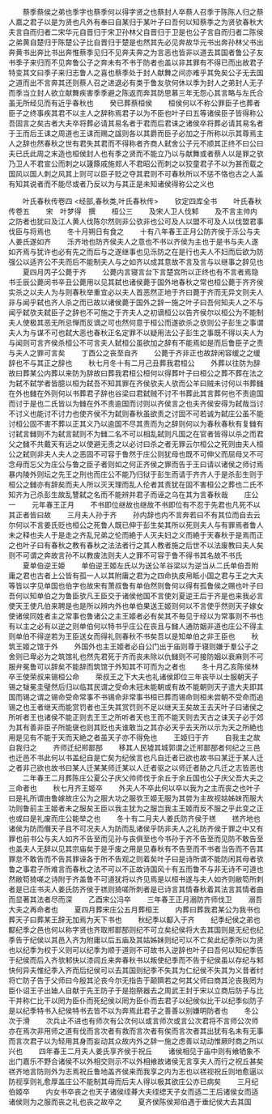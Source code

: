 <!-- { "loadSidebar": true } -->
　　蔡季蔡侯之弟也季字也蔡季何以得字贤之也蔡封人卒蔡人召季于陈陈人归之蔡人嘉之君子以是为贤也凡外有奉曰自某归于某叶子曰吾何以知蔡季之为贤欤春秋大夫言自而归者二宋华元自晋归于宋卫孙林父自晋归于卫是也公子言自而归者二陈侯之弟黄自楚归于陈楚公子比自晋归于楚是也然其先必见奔故华元书出奔孙林父书出奔黄书出奔比书出奔惟蔡季见归不见奔夫奔之为言恶也皆非以道去其国者鲁公子友书季子来归而不见奔鲁公子之奔未有不书于防者也盖以非其罪有不得已而出故君子特变其文曰季子来归志鲁人之喜也蔡季处于封人献舞之间亦难乎其免矣公子无去国之道而出不言奔其还则蔡人召之进退必有类于鲁友欤何休以季为封人之弟封人无子而季当立封人欲立献舞疾害季季避之陈返而奔其防思慕三年无怨心其言略与左氏合虽无所经见而有近乎春秋也
　　癸已葬蔡桓侯
　　桓侯何以不称公罪臣子也葬者臣子之终事疾其君不以主人之辞称焉君子以为不臣也叶子曰五等诸侯臣子皆得称公吾固言之矣古者大夫卒将葬必请其易名者于君而后君诔之诸侯卒将葬必请其易名者于王而后王诔之周道也王诔而赐之諡则各以其爵而臣子必加之于所称以示其尊焉主人之辞也然春秋之世有君失其君而不得称者齐商人弑舍公子元不顺其正终不曰公曰夫已氏此周之末造也桓侯封人也有季之贤而不能立乃以与献舞或者蔡人以是罪之欤乃卫人不君宣公而刺之以籧篨戚施郑人不君昭公而刺之以狡童君子不以为甚而载之国风以国人刺之风其上则可以臣子贬之夺其君则不可春秋所以不惩不恪也古之人盖有知其说者而不能尽或者乃反以为与其正是未知诸侯得称公之义也









　　叶氏春秋传卷四
<经部,春秋类,叶氏春秋传>
　　钦定四库全书
　　叶氏春秋传卷五
　　宋　叶梦得　撰
　　桓公三
　　及宋人卫人伐邾
　　及不言主帅内之防者也犹曰及江人黄人伐陈尔然则非公欤非也公可及人以盟不可及人以伐盟君事伐臣与将焉也
　　冬十月朔日有食之
　　十有八年春王正月公防齐侯于泺公与夫人姜氏遂如齐
　　泺齐地也防齐侯夫人之意也不书以齐侯为主也于是书与夫人遂如齐焉与犹许也必有先之而后与之遂继事也见泺防之在是行也夫人不妇而后欲为防强公以适齐公不夫而后不能制夫人与之如齐以成其意故不言及言与以继事之辞见也
　　夏四月丙子公薨于齐
　　公薨内言寝言台下言楚宫所以正终也有不言者焉隐书壬辰公薨闵书辛丑公薨用以见其弑也诸侯薨于国外地春秋之常也桓公薨于齐齐侯实杀之以夫人为与则春秋举重宜必以夫人首恶然正地于齐曰薨于齐而无异文则夫人非与闻乎弑也齐人杀之而已故以诸侯薨于国外之辞一施之叶子曰吾何知夫人之不与闻乎弑欤夫弑臣子之辞也不可施之于齐夫人之初谪桓公以告齐侯尔以桓公为不能制夫人使极其恶无所忌惮而反谪之可也然何意于桓公而遂欲杀之欤则公子彭生之事谓夫人为与谋不可也弑大恶也春秋正名定罪不以疑用法公子彭生之事既不得以夫人为与闻则可言齐侯杀桓公不可言夫人弑桓公虽欲加之辞有不能焉如是而后鲁臣子之责与夫人之罪可言矣
　　丁酉公之丧至自齐
　　公薨于齐非正也故辞闲容缓之之缓辞也不与其正之辞也
　　秋七月冬十有二月己丑葬我君桓公
　　外葬以往防为辞故曰葬某公内葬以来防为辞故曰葬我君桓公桓何以得葬叶子曰桓公之葬不葬在法之为弑不弑学者皆臆以桓为弑吾不知其罪在齐侯欤夫人欤而公羊曰贼未讨何以书葬雠在外也雠在外则何以书葬君子辞也谷梁曰君弑贼不讨不书葬此其言葬何也不责逾国而讨于是也二氏皆以为雠在外不责逾国而讨则以齐侯言之也夫齐侯安得为弑哉当讨不讨义也能讨不讨力也使齐侯不为弑则春秋虽欲责之讨固不可若诚为弑庄公虽不能讨桓公固不害不葬以正其义乃以逾国不尽其责而为之辞则何以为春秋春秋有复雠有讨弑言雠则不为弑言弑则不为雠二名不可以相乱弑则凡国之在官者皆得以杀之而君父之雠不共戴天有远之以使避无责之以必讨曰杀之者无罪云尔桓公之死则由夫人桓公之弑则非夫人夫人之恶固不可容于鲁然于庄公则犹母也既不可伸父而屈母又不可念母而忘父为庄公与鲁之臣子者则如之何正齐侯之罪而告于王曰请以诸侯之师讨焉暴内陵外则坛之先王之刑也而庄公不能乃归狱于彭生而请于齐齐人于是杀彭生则于桓公之雠亦有辞矣而夫人所以灭天理而乱人伦者其责犹在固不害桓公之葬也二氏不知齐为己杀彭生故乱讐弑之名而不能辨并君子而诬之乌在其为言春秋哉
　　庄公一
　　元年春王正月
　　不书即位继故也继故不书即位有不忍于先君也凡死不以其正者皆曰故
　　三月夫人孙于齐
　　孙内辞也内不言奔若曰不有其位而自去云尔何以不言姜氏贬也桓公之死鲁人既已伸于彭生矣其所以死则夫人与有罪焉者鲁人未之释也夫人于是走之齐乱兄弟之伦而絶于人灭夫妇之义而絶于天春秋于是焉而正之也叶子曰有春秋之教有春秋之法法者行之其人教者施之后世不以法废教曰夫人矣则不可谓之奔故言孙不以教废法则夫人之罪不可容于鲁不得书其名故不书氏
　　夏单伯逆王姫
　　单伯逆王姬左氏以为送公羊谷梁以为逆当从二氏单伯吾附庸之君也古者上公皆有孤一人以其附庸之君为之四命执皮帛眡小国之君与王之大夫等皆以字见单国也伯字也故宋有萧叔鲁有单伯然则鲁何以得有孤鲁侯之赐也叶子曰吾何以知单伯之为鲁臣欤凡王臣交于诸侯他国不言使刘夏逆王后于齐是也来我必言使天王使凡伯来聘是也是所以辨内外也单伯果送王姬则何以不言使乎然则天子嫁女使诸侯同姓者主之常事也鲁诸公之主王姬者必有矣其不毎见于经以为常事则不书也有以主之必有以逆之则单伯何以特书乎庄公在丧且与雠人通防姻非道也庄公不得主则单伯不得逆若为王臣送女而得礼则春秋不书矣吾以是知单伯之非王臣也
　　秋筑王姬之馆于外
　　外国外也主王姬者必自公门出于庙则尊于寝则嫌于羣公子之舍则已卑必为之筑馆礼也然先君死于齐而丧未除以仇雠则不可接防姻以衰麻则不可服弁冕鲁可以辞矣不能辞而筑馆于外知其不可而为之者也
　　冬十月乙亥陈侯林卒王使荣叔来锡桓公命
　　荣叔王之下大夫也礼诸侯即位三年丧毕以士服朝天子锡之韨冕圭璧然后归以临其民谓之受命未冠未能朝或有故不能朝则天子遣大夫即其国而锡之谓之锡命受命常事不书锡命非常事书桓已葬而锡命则桓未尝朝不受命而追锡之也王者继天而能赏罚者也王失其赏罚则不足以继天王矣故王去天叶子曰诸侯之所听者王也诸侯不能正则去王王之所听者天也王而不能天则去天古之诔天子必于郊为其有善非臣子所能襃也则其贬也夫谁敢当之其亦必天乎去天所以示为天之所絶也用是见有不能于天而天絶之者虽天子亦不得免也
　　王姬归于齐
　　自我主之故自我归之
　　齐师迁纪郱鄑郚
　　移其人民墟其城郭谓之迁郱鄑郚者何纪之三邑也迁邑不书此何以书盖纪自是亡矣为纪侯言也凡自迁者已欲也故书曰某迁于某人迁之者非己欲也故书曰某人迁某某师迁某以人迁者驱之以师迁者胁之凡迁之志皆恶也
　　二年春王二月葬陈庄公夏公子庆父帅师伐于余丘于余丘国也公子庆父吾大夫之三命者也
　　秋七月齐王姬卒
　　外夫人不卒此何以卒以我为之主而丧之也叶子曰是礼所谓由鲁嫁故庄公为之服大功之服欤王姬无服为其尝为主故视姑姊妹而服大功则鲁前主王姬者未之服矣王臣以我主犹为之服岂我主王姬而反不服之乎此变之正也或曰是礼废而庄公能举之也
　　冬十有二月夫人姜氏防齐侯于禚
　　禚齐地也诸侯为防而僭天子且不可况夫人为防而乱诸侯乎防非夫人之礼防齐侯于罪之中又有罪也前书公与夫人如齐不告至而见孙与丧俱至也今书孙于齐不告至而见防不敢告至也盖夫人无辞以见其宗庙矣于是乎废之用是见春秋有不告至而不书者当告而不告其罪怠不敢告而不告其罪诬各于所不告观之则着矣叶子曰是诗所谓不能防闲其母者欤鲁之事君子所难言而春秋之法不可以不正故诗国风十有五而鲁不与非无诗不可道也然敝笱猗嗟之诗附于齐盖鲁不可道犹将以齐见焉是以桓书遂与夫人如齐则敝笱所刺者是已庄书夫人姜氏防齐侯于禚则猗嗟所刺者是已诗言其情春秋着其法言其情者曲而显著其法者尽而深
　　乙酉宋公冯卒
　　三年春王正月溺防齐师伐卫
　　溺吾大夫之再命者也
　　夏四月葬宋庄公五月葬桓王
　　内葬曰葬我君某公为我书也葬天子曰葬某王辞无加焉为天下书也
　　秋纪季以酅入于齐
　　纪季纪侯之弟也酅纪季之邑也何以称字贤也齐取郱鄑郚则纪不可立矣纪侯将大去其国则是无纪也纪季告于纪侯以其邑入齐为附庸以后五庙及其姑姊妹则纪可以不亡矣此纪季所以为贤也以纪季为权于义则可以纪季为顺于道则不可故书入逆辞也叶子曰吾何以知纪季告于纪侯而后入齐欤邾快以漆闾丘来奔春秋书以叛使纪季而不告于纪侯虽以存纪与邾快何异夫惟纪季入齐而后纪侯可以去其国则纪季不失其为仁纪侯不失其为义昔者纣将亡防子告于父师曰今殷其沦丧今尔无指告于颠隮若之何其父师曰商其沦丧我罔为臣仆诏王子出廸人自献于先王防子于是抱祭器去之周武王封于宋以立商后防子与比干并称仁比干以罔为臣仆而死纪侯以罔为臣仆而去君子以纪侯似比干以纪季似防子是以纪季特书入纪侯特书去皆不以为奔焉此君子之善善以别嫌明防者也
　　冬公次于滑
　　次兵止不进也有师次有公次何以或言师次或言公次君将不言师公次师亦在焉次非用师之道有伐而言次者有救而言次者有俟而言次者其出犹有名未有无事而言次君子以为轻用其身而妄动其众故内外之辞一施之虑善以动动惟厥时商之所以兴也
　　四年春王二月夫人姜氏享齐侯于祝丘
　　诸侯相见于庙中则有飨牺象不出门嘉乐不野合诸侯不以外相交则示不以外相飨故诸侯无言享夫人而行之祝丘甚矣禚齐地言防则外为志焉祝丘鲁地盖齐侯来而我享之内为志也以禚视祝丘则地愈逼以防视享则礼愈厚盖庄公不能制其母而后夫人得以极其欲庄公亦已病矣
　　三月纪伯姬卒
　　内女书卒丧之也天子诸侯绖朞大夫绖缌天子女而适二王后诸侯女而适诸侯则为之服而丧之礼也丧之故卒之
　　夏齐侯陈侯郑伯遇于垂纪侯大去其国
